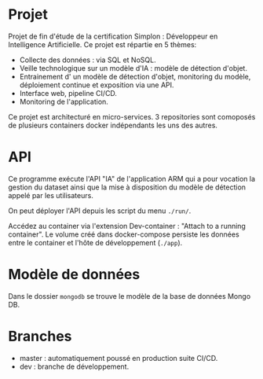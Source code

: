 # Projet

Projet de fin d'étude de la certification Simplon : Développeur en Intelligence Artificielle. 
Ce projet est répartie en 5 thèmes: 
- Collecte des données : via SQL et NoSQL.
- Veille technologique sur un modèle d'IA : modèle de détection d'objet.
- Entrainement d' un modèle de détection d'objet, monitoring du modèle, déploiement continue et exposition via une API. 
- Interface web, pipeline CI/CD.
- Monitoring de l'application.

Ce projet est architecturé en micro-services. 3 repositories sont comoposés de plusieurs containers docker indépendants les uns des autres.  

# API 

Ce programme exécute l'API "IA" de l'application ARM qui a pour vocation la gestion du dataset ainsi que la mise à disposition du modèle de détection appelé par les utilisateurs.

On peut déployer l'API depuis les script du menu `./run/`. 

Accédez au container via l'extension Dev-container : "Attach to a running container". Le volume créé dans docker-compose persiste les données entre le container et l'hôte de développement (`./app`). 


# Modèle de données

Dans le dossier `mongodb` se trouve le modèle de la base de données Mongo DB. 

# Branches

+ master : automatiquement poussé en production suite CI/CD.
+ dev : branche de développement.

